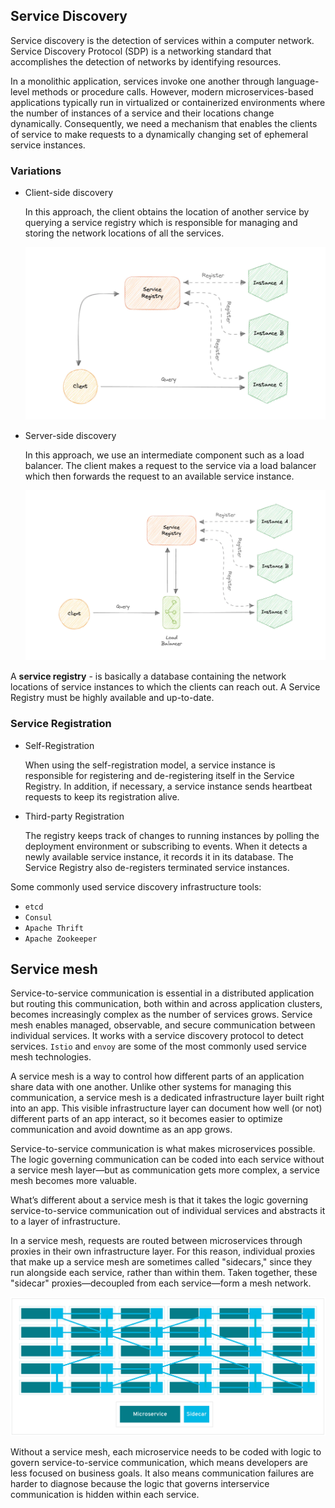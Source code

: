## Service Discovery
Service discovery is the detection of services within a computer network. Service Discovery Protocol (SDP) is a networking standard that accomplishes the detection of networks by identifying resources.

In a monolithic application, services invoke one another through language-level methods or procedure calls. However, modern microservices-based applications typically run in virtualized or containerized environments where the number of instances of a service and their locations change dynamically. Consequently, we need a mechanism that enables the clients of service to make requests to a dynamically changing set of ephemeral service instances.

### Variations
* Client-side discovery

    In this approach, the client obtains the location of another service by querying a service registry which is responsible for managing and storing the network locations of all the services.

    ![client-side-service-discovery](./images/client-side-service-discovery.webp)

* Server-side discovery

    In this approach, we use an intermediate component such as a load balancer. The client makes a request to the service via a load balancer which then forwards the request to an available service instance.

    ![server-side-service-discovery](./images/server-side-service-discovery.webp)

A __service registry__ - is basically a database containing the network locations of service instances to which the clients can reach out. A Service Registry must be highly available and up-to-date.

### Service Registration
* Self-Registration

    When using the self-registration model, a service instance is responsible for registering and de-registering itself in the Service Registry. In addition, if necessary, a service instance sends heartbeat requests to keep its registration alive.

* Third-party Registration

    The registry keeps track of changes to running instances by polling the deployment environment or subscribing to events. When it detects a newly available service instance, it records it in its database. The Service Registry also de-registers terminated service instances.

Some commonly used service discovery infrastructure tools:
* `etcd`
* `Consul`
* `Apache Thrift`
* `Apache Zookeeper`

## Service mesh
Service-to-service communication is essential in a distributed application but routing this communication, both within and across application clusters, becomes increasingly complex as the number of services grows. Service mesh enables managed, observable, and secure communication between individual services. It works with a service discovery protocol to detect services. `Istio` and `envoy` are some of the most commonly used service mesh technologies.

A service mesh is a way to control how different parts of an application share data with one another. Unlike other systems for managing this communication, a service mesh is a dedicated infrastructure layer built right into an app. This visible infrastructure layer can document how well (or not) different parts of an app interact, so it becomes easier to optimize communication and avoid downtime as an app grows.

Service-to-service communication is what makes microservices possible. The logic governing communication can be coded into each service without a service mesh layer—but as communication gets more complex, a service mesh becomes more valuable.

What’s different about a service mesh is that it takes the logic governing service-to-service communication out of individual services and abstracts it to a layer of infrastructure.

In a service mesh, requests are routed between microservices through proxies in their own infrastructure layer. For this reason, individual proxies that make up a service mesh are sometimes called "sidecars," since they run alongside each service, rather than within them. Taken together, these "sidecar" proxies—decoupled from each service—form a mesh network.

![service-mesh](./images/service-mesh.png)

Without a service mesh, each microservice needs to be coded with logic to govern service-to-service communication, which means developers are less focused on business goals. It also means communication failures are harder to diagnose because the logic that governs interservice communication is hidden within each service.
